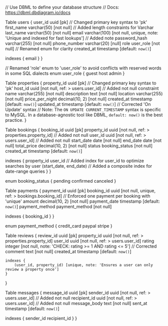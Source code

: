 // Use DBML to define your database structure
// Docs: https://dbml.dbdiagram.io/docs

Table users {
  user_id uuid [pk] // Changed primary key syntax to 'pk'
  first_name varchar(50) [not null] // Added length constraints for Varchar
  last_name varchar(50) [not null]
  email varchar(100) [not null, unique, note: 'Unique and indexed for fast lookups'] // Added note
  password_hash varchar(255) [not null]
  phone_number varchar(20) [null]
  role user_role [not null] // Renamed enum for clarity
  created_at timestamp [default: `now()`]

  indexes {
    email
  }
}

// Renamed 'role' enum to 'user_role' to avoid conflicts with reserved words in some SQL dialects
enum user_role {
  guest
  host
  admin
}

Table properties {
  property_id uuid [pk] // Changed primary key syntax to 'pk'
  host_id uuid [not null, ref: > users.user_id] // Added not null constraint
  name varchar(255) [not null]
  description text [not null]
  location varchar(255) [not null]
  price_per_night decimal(10, 2) [not null]
  created_at timestamp [default: `now()`]
  updated_at timestamp [default: `now()`] // Corrected 'On Update' syntax
  // Note: The `ON UPDATE CURRENT_TIMESTAMP` syntax is specific to MySQL. In a database-agnostic tool like DBML, `default: now()` is the best practice.
}

Table bookings {
  booking_id uuid [pk]
  property_id uuid [not null, ref: > properties.property_id] // Added not null
  user_id uuid [not null, ref: > users.user_id] // Added not null
  start_date date [not null]
  end_date date [not null]
  total_price decimal(10, 2) [not null]
  status booking_status [not null]
  created_at timestamp [default: `now()`]

  indexes {
    property_id
    user_id // Added index for user_id to optimize searches by user
    (start_date, end_date) // Added a composite index for date-range queries
  }
}

enum booking_status {
  pending
  confirmed
  canceled
}

Table payments {
  payment_id uuid [pk]
  booking_id uuid [not null, unique, ref: > bookings.booking_id] // Enforced one payment per booking with 'unique'
  amount decimal(10, 2) [not null]
  payment_date timestamp [default: `now()`]
  payment_method payment_method [not null]

  indexes {
    booking_id
  }
}

enum payment_method {
  credit_card
  paypal
  stripe
}

Table reviews {
    review_id uuid [pk]
    property_id uuid [not null, ref: > properties.property_id]
    user_id uuid [not null, ref: > users.user_id]
    rating integer [not null, note: 'CHECK: rating >= 1 AND rating <= 5'] // Corrected
    comment text [not null]
    created_at timestamp [default: `now()`]

    indexes {
        (user_id, property_id) [unique, note: 'Ensures a user can only review a property once']
    }
}

Table messages {
  message_id uuid [pk]
  sender_id uuid [not null, ref: > users.user_id] // Added not null
  recipient_id uuid [not null, ref: > users.user_id] // Added not null
  message_body text [not null]
  sent_at timestamp [default: `now()`]

  indexes {
    sender_id
    recipient_id
  }
}
